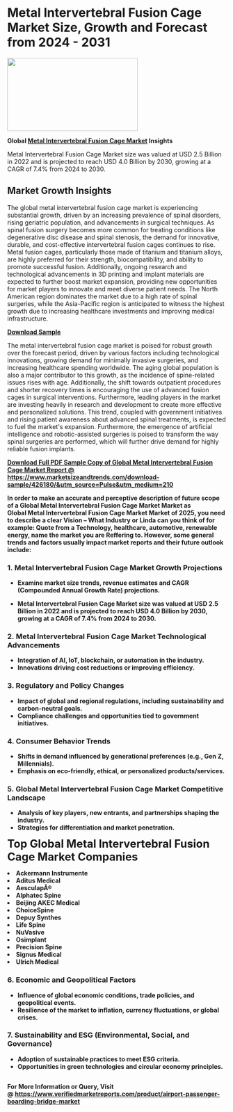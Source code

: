 <H1>Metal Intervertebral Fusion Cage Market Size, Growth and Forecast from 2024 - 2031</H1><img class="aligncenter size-medium wp-image-584254" src="https://thirdeyenews.in/wp-content/uploads/2024/09/Global-Market-Research-300x168.jpeg" alt="" width="300" height="168" /><p><strong>Global&nbsp;<a href="https://www.marketsizeandtrends.com/download-sample/426180/&amp;utm_source=Pulse&amp;utm_medium=210">Metal Intervertebral Fusion Cage Market</a> Insights</strong></p><p>Metal Intervertebral Fusion Cage Market size was valued at USD 2.5 Billion in 2022 and is projected to reach USD 4.0 Billion by 2030, growing at a CAGR of 7.4% from 2024 to 2030.</p><p><h2>Market Growth Insights</h2> <p>The global metal intervertebral fusion cage market is experiencing substantial growth, driven by an increasing prevalence of spinal disorders, rising geriatric population, and advancements in surgical techniques. As spinal fusion surgery becomes more common for treating conditions like degenerative disc disease and spinal stenosis, the demand for innovative, durable, and cost-effective intervertebral fusion cages continues to rise. Metal fusion cages, particularly those made of titanium and titanium alloys, are highly preferred for their strength, biocompatibility, and ability to promote successful fusion. Additionally, ongoing research and technological advancements in 3D printing and implant materials are expected to further boost market expansion, providing new opportunities for market players to innovate and meet diverse patient needs. The North American region dominates the market due to a high rate of spinal surgeries, while the Asia-Pacific region is anticipated to witness the highest growth due to increasing healthcare investments and improving medical infrastructure.</p> <p><strong><a href="#">Download Sample</a></strong></p> <p>The metal intervertebral fusion cage market is poised for robust growth over the forecast period, driven by various factors including technological innovations, growing demand for minimally invasive surgeries, and increasing healthcare spending worldwide. The aging global population is also a major contributor to this growth, as the incidence of spine-related issues rises with age. Additionally, the shift towards outpatient procedures and shorter recovery times is encouraging the use of advanced fusion cages in surgical interventions. Furthermore, leading players in the market are investing heavily in research and development to create more effective and personalized solutions. This trend, coupled with government initiatives and rising patient awareness about advanced spinal treatments, is expected to fuel the market's expansion. Furthermore, the emergence of artificial intelligence and robotic-assisted surgeries is poised to transform the way spinal surgeries are performed, which will further drive demand for highly reliable fusion implants. <p><strong><a href="#"></p><p><span class=""><strong>Download Full PDF Sample Copy of Global Metal Intervertebral Fusion Cage Market Report</strong> @ <a href="https://www.marketsizeandtrends.com/download-sample/426180/&amp;utm_source=Pulse&amp;utm_medium=210" target="_blank">https://www.marketsizeandtrends.com/download-sample/426180/&amp;utm_source=Pulse&amp;utm_medium=210</a></span></p><p>In order to make an accurate and perceptive description of future scope of a Global&nbsp;Metal Intervertebral Fusion Cage Market Market as Global&nbsp;Metal Intervertebral Fusion Cage Market Market of 2025, you need to describe a clear Vision &ndash; What Industry or Linda can you think of for example: Quote from a Technology, healthcare, automotive, renewable energy, name the market you are Reffering to. However, some general trends and factors usually impact market reports and their future outlook include:</p><h3>1.&nbsp;<strong>Metal Intervertebral Fusion Cage Market Growth Projections</strong></h3><ul><li>Examine market size trends, revenue estimates and CAGR (Compounded Annual Growth Rate) projections.</li><li><p>Metal Intervertebral Fusion Cage Market size was valued at USD 2.5 Billion in 2022 and is projected to reach USD 4.0 Billion by 2030, growing at a CAGR of 7.4% from 2024 to 2030.</p></li></ul><h3>2.&nbsp;<strong>Metal Intervertebral Fusion Cage Market Technological Advancements</strong></h3><ul><li>Integration of AI, IoT, blockchain, or automation in the industry.</li><li>Innovations driving cost reductions or improving efficiency.</li></ul><h3>3.&nbsp;<strong>Regulatory and Policy Changes</strong></h3><ul><li>Impact of global and regional regulations, including sustainability and carbon-neutral goals.</li><li>Compliance challenges and opportunities tied to government initiatives.</li></ul><h3>4.&nbsp;<strong>Consumer Behavior Trends</strong></h3><ul><li>Shifts in demand influenced by generational preferences (e.g., Gen Z, Millennials).</li><li>Emphasis on eco-friendly, ethical, or personalized products/services.</li></ul><h3>5.&nbsp;<strong>Global Metal Intervertebral Fusion Cage Market Competitive Landscape</strong></h3><ul><li>Analysis of key players, new entrants, and partnerships shaping the industry.</li><li>Strategies for differentiation and market penetration.</li></ul><p data-pm-slice="1 1 []"><span style="color: inherit; font-family: inherit; font-size: 25px;">Top Global Metal Intervertebral Fusion Cage Market Companies</span></p><div class="" data-test-id=""><p><li>Ackermann Instrumente</li><li> Aditus Medical</li><li> AesculapÂ®</li><li> Alphatec Spine</li><li> Beijing AKEC Medical</li><li> ChoiceSpine</li><li> Depuy Synthes</li><li> Life Spine</li><li> NuVasive</li><li> Osimplant</li><li> Precision Spine</li><li> Signus Medical</li><li> Ulrich Medical</li></p></div><h3>6.&nbsp;<strong>Economic and Geopolitical Factors</strong></h3><ul><li>Influence of global economic conditions, trade policies, and geopolitical events.</li><li>Resilience of the market to inflation, currency fluctuations, or global crises.</li></ul><h3>7.&nbsp;<strong>Sustainability and ESG (Environmental, Social, and Governance)</strong></h3><ul><li>Adoption of sustainable practices to meet ESG criteria.</li><li>Opportunities in green technologies and circular economy principles.</li></ul><h2><strong style="font-size: 14px;">For More Information or Query, Visit @&nbsp;</strong><a style="background-color: #ffffff; font-size: 14px;" href="https://www.marketsizeandtrends.com/report/metal-intervertebral-fusion-cage-market/" target="_blank">https://www.verifiedmarketreports.com/product/airport-passenger-boarding-bridge-market</a></h2>
